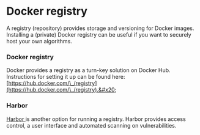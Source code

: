 # Docker registry

A registry (repository) provides storage and versioning for Docker images. Installing a (private) Docker registry can be useful if you want to securely host your own algorithms.&#x20;

### Docker registry

Docker provides a registry as a turn-key solution on Docker Hub. Instructions for setting it up can be found here: [https://hub.docker.com/\_/registry](https://hub.docker.com/\_/registry).&#x20;

### Harbor

[Harbor ](https://goharbor.io)is another option for running a registry. Harbor provides access control, a user interface and automated scanning on vulnerabilities.
